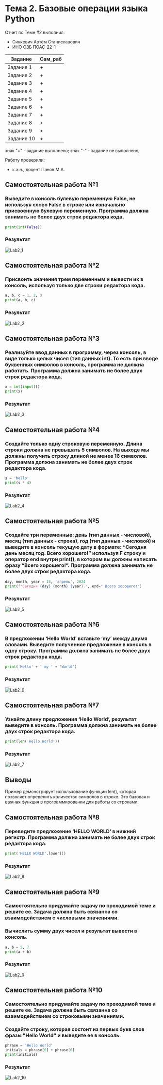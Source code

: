 # Тема 2. Базовые операции языка Python
Отчет по Теме #2 выполнил:
- Синкевич Артём Станиславович
- ИНО ОЗБ ПОАС-22-1

| Задание    | Сам_раб |
|------------|---------|
| Задание 1  | +       |
| Задание 2  | +       |
| Задание 3  | +       |
| Задание 4  | +       |
| Задание 5  | +       |
| Задание 6  | +       |
| Задание 7  | +       |
| Задание 8  | +       |
| Задание 9  | +       |
| Задание 10 | +       |


знак "+" - задание выполнено; знак "-" - задание не выполнено;

Работу проверили:
- к.э.н., доцент Панов М.А.

## Самостоятельная работа №1
### Выведите в консоль булевую переменную False, не используя слово False в строке или изначально присвоенную булевую переменную. Программа должна занимать не более двух строк редактора кода.

```python
print(int(False))
```
### Результат
![Lab2_1](./img/Lab2_1.png)

## Самостоятельная работа №2
### Присвоить значения трем переменным и вывести их в консоль, используя только две строки редактора кода.

```python
a, b, c = 1, 2, 3
print(a, b, c)
```
### Результат
![Lab2_2](./img/Lab2_2.png)

## Самостоятельная работа №3
### Реализуйте ввод данных в программу, через консоль, в виде только целых чисел (тип данных int). То есть при вводе буквенных символов в консоль, программа не должна работать. Программа должна занимать не более двух строк редактора кода.

```python
x = int(input())
print(x)
```
### Результат
![Lab2_3](./img/Lab2_3.png)

## Самостоятельная работа №4
### Создайте только одну строковую переменную. Длина строки должна не превышать 5 символов. На выходе мы должны получить строку длиной не менее 16 символов. Программа должна занимать не более двух строк редактора кода.

```python
s = 'hello'
print(s * 4)
```
### Результат
![Lab2_4](./img/Lab2_4.png)

## Самостоятельная работа №5
### Создайте три переменные: день (тип данных - числовой), месяц (тип данных - строка), год (тип данных - числовой) и выведите в консоль текущую дату в формате: “Сегодня день месяц год. Всего хорошего!” используя F строку и оператор end внутри print(), в котором вы должны написать фразу “Всего хорошего!”. Программа должна занимать не более двух строк редактора кода.

```python
day, month, year = 18, 'апрель', 2024
print(f"Сегодня {day} {month} {year}.", end=" Всего хорошего!")
```
### Результат
![Lab2_5](./img/Lab2_5.png)

## Самостоятельная работа №6
### В предложении ‘Hello World’ вставьте ‘my’ между двумя словами. Выведите полученное предложение в консоль в одну строку. Программа должна занимать не более двух строк редактора кода.

```python
print('Hello' + ' my ' + 'World')
```
### Результат
![Lab2_6](./img/Lab2_6.png)

## Самостоятельная работа №7
### Узнайте длину предложения ‘Hello World’, результат выведите в консоль. Программа должна занимать не более двух строк редактора кода.

```python
print(len('Hello World'))
```
### Результат
![Lab2_7](./img/Lab2_7.png)

## Выводы
Пример демонстрирует использование функции len(), которая позволяет определить количество символов в строке. Это базовая и важная функция в программировании для работы со строками.

## Самостоятельная работа №8
### Переведите предложение ‘HELLO WORLD’ в нижний регистр. Программа должна занимать не более двух строк редактора кода.

```python
print('HELLO WORLD'.lower())
```
### Результат
![Lab2_8](./img/Lab2_8.png)

## Самостоятельная работа №9
### Самостоятельно придумайте задачу по проходимой теме и решите ее. Задача должна быть связанна со взаимодействием с числовыми значениями.
### Вычислить сумму двух чисел и результат вывести в консоль.

```python
a, b = 5, 7
print(a + b)
```
### Результат
![Lab2_9](./img/Lab2_9.png)

## Самостоятельная работа №10
### Самостоятельно придумайте задачу по проходимой теме и решите ее. Задача должна быть связанна со взаимодействием со строковыми значениями.
### Создайте строку, которая состоит из первых букв слов фразы "Hello World" и выведите ее в консоль.

```python
phrase = 'Hello World'
initials = phrase[0] + phrase[6]
print(initials)
```
### Результат
![Lab2_10](./img/Lab2_10.png)